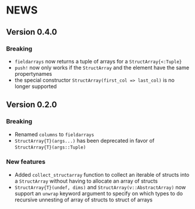 # NEWS

## Version 0.4.0

### Breaking

- `fieldarrays` now returns a tuple of arrays for a `StructArray{<:Tuple}`
- `push!` now only works if the `StructArray` and the element have the same propertynames
- the special constructor `StructArray(first_col => last_col)` is no longer supported

## Version 0.2.0

### Breaking

- Renamed `columns` to `fieldarrays`
- `StructArray{T}(args...)` has been deprecated in favor of `StructArray{T}(args::Tuple)`

### New features

- Added `collect_structarray` function to collect an iterable of structs into a `StructArray` without having to allocate an array of structs
- `StructArray{T}(undef, dims)` and `StructArray(v::AbstractArray)` now support an `unwrap` keyword argument to specify on which types to do recursive unnesting of array of structs to struct of arrays

